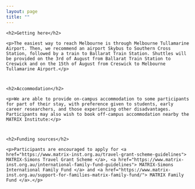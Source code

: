 ```yaml
---
layout: page
title: ""
---
```

<body>
<article>
    
<div style="margin-bottom: 40px;">

    <h2>Getting here</h2>

    <p>The easiest way to reach Melbourne is through Melbourne Tullamarine Airport. Then, we recommend an airport Skybus to Southern Cross Station, followed by a train to Ballarat Train Station. Shuttles will be provided on the 3rd of August from Ballarat Train Station to Creswick and on the 15th of August from Creswick to Melbourne Tullamarine Airport.</p>

</div>

<div style="margin-bottom: 40px;">

    <h2>Accommodation</h2>

    <p>We are able to provide on-campus accommodation to some participants for part of their stay, with preference given to students, early career researchers, and those experiencing other disadvantages. Participants may also wish to book off-campus accommodation nearby the MATRIX Institute:</p>

</div>

<div style="margin-bottom: 40px;">

    <h2>Funding sources</h2>

    <p>Participants are encouraged to apply for <a href="https://www.matrix-inst.org.au/travel-grant-scheme-guidelines"> MATRIX-Simons Travel Grant Scheme </a>, <a href="https://www.matrix-inst.org.au/international-family-fund-guidelines"> MATRIX-Simons International Family Fund </a> and <a href="https://www.matrix-inst.org.au/support-for-families-matrix-family-fund/"> MATRIX Family Fund </a>.</p>

</div>

</article>
</body>

